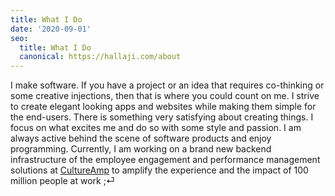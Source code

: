 ```yaml
---
title: What I Do
date: '2020-09-01'
seo:
  title: What I Do
  canonical: https://hallaji.com/about
---
```

I make software. If you have a project or an idea that requires co-thinking or some creative injections, then that is
where you could count on me. I strive to create elegant looking apps and websites while making them simple for the
end-users. There is something very satisfying about creating things. I focus on what excites me and do so with some
style and passion. I am always active behind the scene of software products and enjoy programming. Currently, I am
working on a brand new backend infrastructure of the employee engagement and performance management solutions at
[CultureAmp](https://cultureamp.com) to amplify the experience and the impact of 100 million people at work ;⏎
